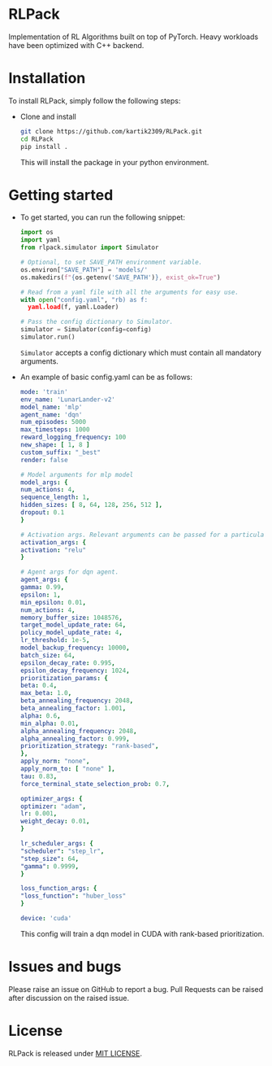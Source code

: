 # RLPack

Implementation of RL Algorithms built on top of PyTorch. Heavy workloads have
been optimized with C++ backend.

# Installation

To install RLPack, simply follow the following steps: <br>

* Clone and install
    ```zsh
    git clone https://github.com/kartik2309/RLPack.git
    cd RLPack 
    pip install .
    ```
  This will install the package in your python environment.

# Getting started 

* To get started, you can run the following snippet:
  ```python 
  import os
  import yaml
  from rlpack.simulator import Simulator

  # Optional, to set SAVE_PATH environment variable. 
  os.environ["SAVE_PATH"] = 'models/'
  os.makedirs(f"{os.getenv('SAVE_PATH')}, exist_ok=True")
  
  # Read from a yaml file with all the arguments for easy use.
  with open("config.yaml", "rb) as f:
    yaml.load(f, yaml.Loader)
  
  # Pass the config dictionary to Simulator.
  simulator = Simulator(config=config)
  simulator.run()
  ```
  
  `Simulator` accepts a config dictionary which must contain all mandatory arguments.

* An example of basic config.yaml can be as follows: 
  ```yaml
  mode: 'train'
  env_name: 'LunarLander-v2'
  model_name: 'mlp'
  agent_name: 'dqn'
  num_episodes: 5000
  max_timesteps: 1000
  reward_logging_frequency: 100
  new_shape: [ 1, 8 ]
  custom_suffix: "_best"
  render: false
  
  # Model arguments for mlp model
  model_args: {
  num_actions: 4,
  sequence_length: 1,
  hidden_sizes: [ 8, 64, 128, 256, 512 ],
  dropout: 0.1
  }
  
  # Activation args. Relevant arguments can be passed for a particular activation
  activation_args: {
  activation: "relu"
  }
  
  # Agent args for dqn agent.
  agent_args: {
  gamma: 0.99,
  epsilon: 1,
  min_epsilon: 0.01,
  num_actions: 4,
  memory_buffer_size: 1048576,
  target_model_update_rate: 64,
  policy_model_update_rate: 4,
  lr_threshold: 1e-5,
  model_backup_frequency: 10000,
  batch_size: 64,
  epsilon_decay_rate: 0.995,
  epsilon_decay_frequency: 1024,
  prioritization_params: {
  beta: 0.4,
  max_beta: 1.0,
  beta_annealing_frequency: 2048,
  beta_annealing_factor: 1.001,
  alpha: 0.6,
  min_alpha: 0.01,
  alpha_annealing_frequency: 2048,
  alpha_annealing_factor: 0.999,
  prioritization_strategy: "rank-based",
  },
  apply_norm: "none",
  apply_norm_to: [ "none" ],
  tau: 0.83,
  force_terminal_state_selection_prob: 0.7,
  
  optimizer_args: {
  optimizer: "adam",
  lr: 0.001,
  weight_decay: 0.01,
  }
  
  lr_scheduler_args: {
  "scheduler": "step_lr",
  "step_size": 64,
  "gamma": 0.9999,
  }
  
  loss_function_args: {
  "loss_function": "huber_loss"
  }
  
  device: 'cuda'
  ```
  This config will train a dqn model in CUDA with rank-based prioritization.
  
# Issues and bugs
Please raise an issue on GitHub to report a bug. Pull Requests can be raised after discussion on the raised issue.

# License
RLPack is released under [MIT LICENSE](LICENSE.md).  
